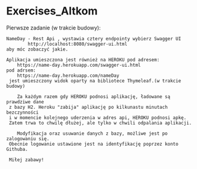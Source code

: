 # Exercises_Altkom

Pierwsze zadanie (w trakcie budowy):

    NameDay - Rest Api , wystawia cztery endpointy wybierz Swagger UI
            http://localhost:8080/swagger-ui.html
    aby móc zobaczyć jakie.
    
    Aplikacja umieszczona jest również na HEROKU pod adresem:
        https://name-day.herokuapp.com/swagger-ui.html
    pod adrsem:     
        https://name-day.herokuapp.com/nameDay 
     jest umieszczony widok oparty na bibliotece Thymeleaf.(w trakcie budowy)     
        
        Za każdym razem gdy HEROKU podnosi aplikację, ładowane są prawdziwe dane 
     z bazy H2. Heroku "zabija" aplikację po kilkunastu minutach bezczynności 
     i w momencie kolejnego uderzenia w adres api, HEROKU podnosi apkę.
     Zatem trwa to chwilę dłużej, ale tylko w chwili odpalania aplikacji.
     
        Modyfikacja oraz usuwanie danych z bazy, możliwe jest po zalogowaniu się.
     Obecnie logowanie ustawione jest na identyfikację poprzez konto Githuba.
     
     Miłej zabawy!
